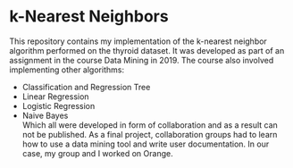 # k-Nearest Neighbors
This repository contains my implementation of the k-nearest neighbor algorithm performed on the thyroid dataset. It was developed as part of an assignment in the course Data Mining in 2019.
The course also involved implementing other algorithms:
- Classification and Regression Tree
- Linear Regression
- Logistic Regression
- Naive Bayes\
Which all were developed in form of collaboration and as a result can not be published. As a final project, collaboration groups had to learn how to use a data mining tool and write user documentation. In our case, my group and I worked on Orange.
